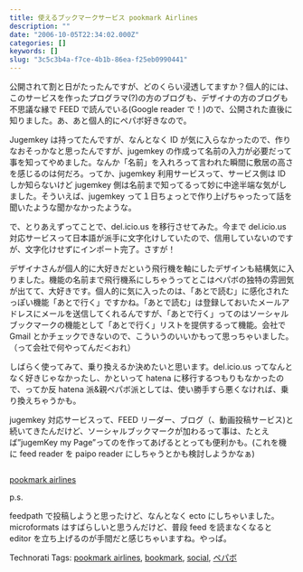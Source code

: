 ```yaml
---
title: 使えるブックマークサービス pookmark Airlines
description: ""
date: "2006-10-05T22:34:02.000Z"
categories: []
keywords: []
slug: "3c5c3b4a-f7ce-4b1b-86ea-f25eb0990441"
---
```

公開されて割と日がたったんですが、どのくらい浸透してますか？個人的には、このサービスを作ったプログラマ(?)の方のブログも、デザイナの方のブログも不思議な縁で FEED で読んでいる(Google reader で！)ので、公開された直後に知りました。あ、あと個人的にペパボ好きなので。

Jugemkey は持ってたんですが、なんとなく ID が気に入らなかったので、作りなおそっかなと思ったんですが、jugemkey の作成って名前の入力が必要だって事を知ってやめました。なんか「名前」を入れろって言われた瞬間に敷居の高さを感じるのは何だろ。ってか、jugemkey 利用サービスって、サービス側は ID しか知らないけど jugemkey 側は名前まで知ってるって妙に中途半端な気がしました。そういえば、jugemkey って１日ちょっとで作り上げちゃったって話を聞いたような聞かなかったような。

で、とりあえずってことで、del.icio.us を移行させてみた。今まで del.icio.us 対応サービスって日本語が派手に文字化けしていたので、信用していないのですが、文字化けせずにインポート完了。さすが！

デザイナさんが個人的に大好きだという飛行機を軸にしたデザインも結構気に入りました。機能の名前まで飛行機系にしちゃうってとこはペパボの独特の雰囲気が出てて、大好きです。個人的に気に入ったのは、「あとで読む」に感化されたっぽい機能「あとで行く」ですかね。「あとで読む」は登録しておいたメールアドレスにメールを送信してくれるんですが、「あとで行く」ってのはソーシャルブックマークの機能として「あとで行く」リストを提供するって機能。会社で Gmail とかチェックできないので、こういうのいいかもって思っちゃいました。（って会社で何やってんだ＜おれ）

しばらく使ってみて、乗り換えるか決めたいと思います。del.icio.us ってなんとなく好きじゃなかったし、かといって hatena に移行するつもりもなかったので、ってか反 hatena 派&親ペパボ派としては、使い勝手すら悪くなければ、乗り換えちゃうかも。

jugemkey 対応サービスって、FEED リーダー、ブログ（、動画投稿サービス)と続いてきたんだけど、ソーシャルブックマークが加わるって事は、たとえば”jugemKey my Page”ってのを作ってあげるととっても便利かも。(これを機に feed reader を paipo reader にしちゃうとかも検討しようかなぁ)

![]()

[pookmark airlines](http://pookmark.jp/)

p.s.

feedpath で投稿しようと思ったけど、なんとなく ecto にしちゃいました。microformats はすばらしいと思うんだけど、普段 feed を読まなくなると editor を立ち上げるのが手間だと感じちゃいますね。やっぱ。

Technorati Tags: [pookmark airlines](http://www.technorati.com/tag/pookmark%20airlines), [bookmark](http://www.technorati.com/tag/bookmark), [social](http://www.technorati.com/tag/social), [ペパボ](http://www.technorati.com/tag/ペパボ)
